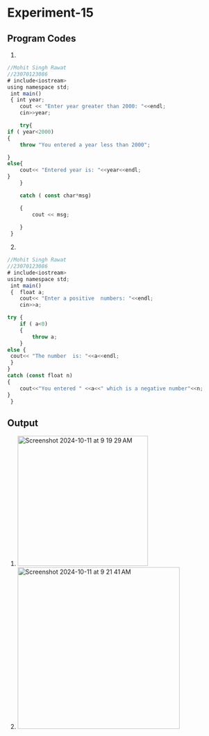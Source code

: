 # Experiment-15

## Program Codes
1)
```javascript
//Mohit Singh Rawat
//23070123086
# include<iostream>
using namespace std;
 int main()
 { int year;
    cout << "Enter year greater than 2000: "<<endl;
    cin>>year;

    try{
if ( year<2000)
{
    throw "You entered a year less than 2000";

}
else{
    cout<< "Entered year is: "<<year<<endl;
}
    }

    catch ( const char*msg)

    { 
        cout << msg;
        
    }
 }
```
2)
```javascript
//Mohit Singh Rawat
//23070123086
# include<iostream>
using namespace std;
 int main()
 {  float a;
    cout<< "Enter a positive  numbers: "<<endl;
    cin>>a;

try {
    if ( a<0)
    {
        throw a;
    }
else {
 cout<< "The number  is: "<<a<<endl;
 }
}
catch (const float n)
{
    cout<<"You entered " <<a<<" which is a negative number"<<n;
}
 }
 ```

## Output 
1) <img width="300" alt="Screenshot 2024-10-11 at 9 19 29 AM" src="https://github.com/user-attachments/assets/9d887dc3-44fd-465e-a5d0-423724b3a743">

2) <img width="373" alt="Screenshot 2024-10-11 at 9 21 41 AM" src="https://github.com/user-attachments/assets/d56670e3-5160-4ade-8eb9-f4d4bd1b8e28">

